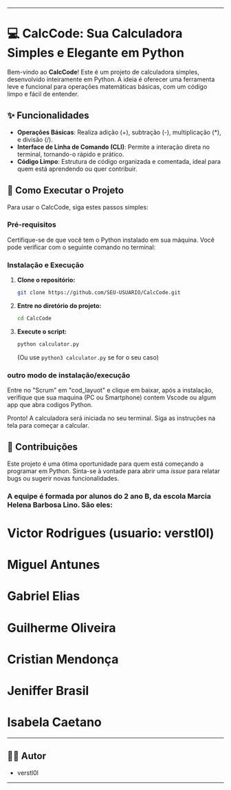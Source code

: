 -----

# 💻 CalcCode: Sua Calculadora Simples e Elegante em Python

Bem-vindo ao **CalcCode**\! Este é um projeto de calculadora simples, desenvolvido inteiramente em Python. A ideia é oferecer uma ferramenta leve e funcional para operações matemáticas básicas, com um código limpo e fácil de entender.

## ✨ Funcionalidades

  * **Operações Básicas**: Realiza adição (+), subtração (-), multiplicação (\*), e divisão (/).
  * **Interface de Linha de Comando (CLI)**: Permite a interação direta no terminal, tornando-o rápido e prático.
  * **Código Limpo**: Estrutura de código organizada e comentada, ideal para quem está aprendendo ou quer contribuir.

## 🚀 Como Executar o Projeto

Para usar o CalcCode, siga estes passos simples:

### Pré-requisitos

Certifique-se de que você tem o Python instalado em sua máquina. Você pode verificar com o seguinte comando no terminal:

### Instalação e Execução

1.  **Clone o repositório:**
    ```bash
    git clone https://github.com/SEU-USUARIO/CalcCode.git
    ```
2.  **Entre no diretório do projeto:**
    ```bash
    cd CalcCode
    ```
3.  **Execute o script:**
    ```bash
    python calculator.py
    ```
    (Ou use `python3 calculator.py` se for o seu caso)
### outro modo de instalação/execução
 Entre no "Scrum" em "cod_layuot" e clique em baixar, após a instalação, verifique que sua maquina (PC ou Smartphone) contem Vscode ou algum app que abra codigos Python.

Pronto\! A calculadora será iniciada no seu terminal. Siga as instruções na tela para começar a calcular.

## 🤝 Contribuições

Este projeto é uma ótima oportunidade para quem está começando a programar em Python. Sinta-se à vontade para abrir uma *issue* para relatar bugs ou sugerir novas funcionalidades.

### A equipe é formada por alunos do 2 ano B, da escola Marcia Helena Barbosa Lino. São eles:
# Victor Rodrigues (usuario: verstl0l)
# Miguel Antunes
# Gabriel Elias 
# Guilherme Oliveira
# Cristian Mendonça 
# Jeniffer Brasil
# Isabela Caetano 

-----


## 👨‍💻 Autor

  - verstl0l

-----
